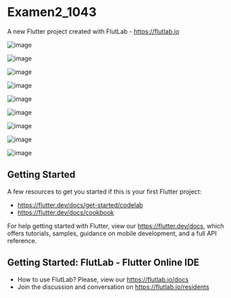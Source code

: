 # Examen2_1043

A new Flutter project created with FlutLab - https://flutlab.io

![image](https://github.com/user-attachments/assets/225678bf-44fd-4c9c-a032-5eeb871d5851)

![image](https://github.com/user-attachments/assets/1db8f0a6-6d57-41f4-86db-c1c089fefee8)

![image](https://github.com/user-attachments/assets/7445a506-c55f-4eca-aba8-1a2ed0a1146c)

![image](https://github.com/user-attachments/assets/cf9dcd69-d9d5-4b13-9508-492e81ac0a6a)

![image](https://github.com/user-attachments/assets/bc9e6d48-ff81-43e4-9241-140a1e667bc5)

![image](https://github.com/user-attachments/assets/b2a43fa2-13f1-43c1-ad8d-171cbc052714)

![image](https://github.com/user-attachments/assets/193ed4cc-1a38-404b-929d-99e39ec311b1)

![image](https://github.com/user-attachments/assets/6683ad4a-2cff-4420-bb4f-beab194c899e)

![image](https://github.com/user-attachments/assets/ed9aa8f6-1743-4f53-865e-f91171337305)

## Getting Started

A few resources to get you started if this is your first Flutter project:

- https://flutter.dev/docs/get-started/codelab
- https://flutter.dev/docs/cookbook

For help getting started with Flutter, view our
https://flutter.dev/docs, which offers tutorials,
samples, guidance on mobile development, and a full API reference.

## Getting Started: FlutLab - Flutter Online IDE

- How to use FlutLab? Please, view our https://flutlab.io/docs
- Join the discussion and conversation on https://flutlab.io/residents
